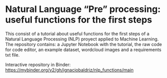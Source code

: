 # Natural Language “Pre” processing: useful functions for the first steps

This consist of a tutorial about useful functions for the first steps of a Natural Language Processing (NLP) proyect applied to Machine Learning.
The repository contains: a Jupyter Notebook with the tutorial, the raw code for code editor, an example dataset, wordcloud images and a requirements txt file.

Interactive repository in Binder:
https://mybinder.org/v2/gh/ignaciobaldriz/nlp_functions/main

